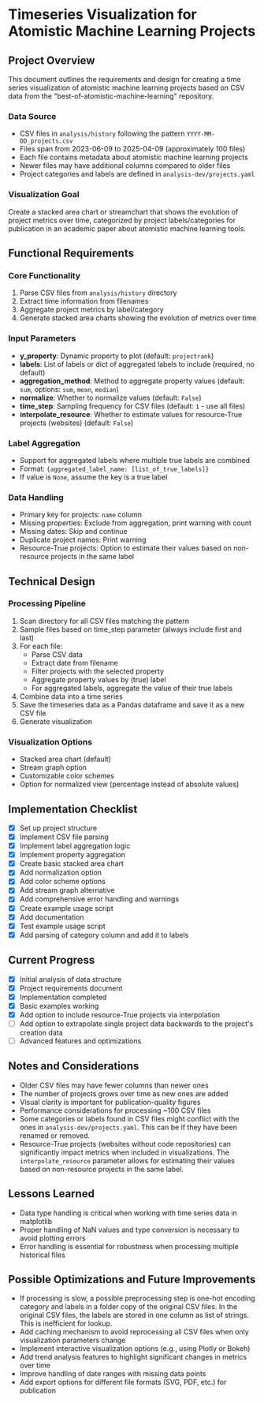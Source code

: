 # Timeseries Visualization for Atomistic Machine Learning Projects

## Project Overview

This document outlines the requirements and design for creating a time series visualization of atomistic machine learning projects based on CSV data from the "best-of-atomistic-machine-learning" repository.

### Data Source
- CSV files in `analysis/history` following the pattern `YYYY-MM-DD_projects.csv`
- Files span from 2023-06-09 to 2025-04-09 (approximately 100 files)
- Each file contains metadata about atomistic machine learning projects
- Newer files may have additional columns compared to older files
- Project categories and labels are defined in `analysis-dev/projects.yaml`

### Visualization Goal
Create a stacked area chart or streamchart that shows the evolution of project metrics over time, categorized by project labels/categories for publication in an academic paper about atomistic machine learning tools.

## Functional Requirements

### Core Functionality
1. Parse CSV files from `analysis/history` directory
2. Extract time information from filenames
3. Aggregate project metrics by label/category
4. Generate stacked area charts showing the evolution of metrics over time

### Input Parameters
- **y_property**: Dynamic property to plot (default: `projectrank`)
- **labels**: List of labels or dict of aggregated labels to include (required, no default)
- **aggregation_method**: Method to aggregate property values (default: `sum`, options: `sum`, `mean`, `median`)
- **normalize**: Whether to normalize values (default: `False`)
- **time_step**: Sampling frequency for CSV files (default: `1` - use all files)
- **interpolate_resource**: Whether to estimate values for resource-True projects (websites) (default: `False`)

### Label Aggregation
- Support for aggregated labels where multiple true labels are combined
- Format: `{aggregated_label_name: [list_of_true_labels]}`
- If value is `None`, assume the key is a true label

### Data Handling
- Primary key for projects: `name` column
- Missing properties: Exclude from aggregation, print warning with count
- Missing dates: Skip and continue
- Duplicate project names: Print warning
- Resource-True projects: Option to estimate their values based on non-resource projects in the same label

## Technical Design

### Processing Pipeline
1. Scan directory for all CSV files matching the pattern
2. Sample files based on time_step parameter (always include first and last)
3. For each file:
   - Parse CSV data
   - Extract date from filename
   - Filter projects with the selected property
   - Aggregate property values by (true) label
   - For aggregated labels, aggregate the value of their true labels
4. Combine data into a time series
5. Save the timeseries data as a Pandas dataframe and save it as a new CSV file
6. Generate visualization

### Visualization Options
- Stacked area chart (default)
- Stream graph option
- Customizable color schemes
- Option for normalized view (percentage instead of absolute values)

## Implementation Checklist

- [x] Set up project structure
- [x] Implement CSV file parsing
- [x] Implement label aggregation logic
- [x] Implement property aggregation
- [x] Create basic stacked area chart
- [x] Add normalization option
- [x] Add color scheme options
- [x] Add stream graph alternative
- [x] Add comprehensive error handling and warnings
- [x] Create example usage script
- [x] Add documentation
- [x] Test example usage script
- [x] Add parsing of category column and add it to labels

## Current Progress

- [x] Initial analysis of data structure
- [x] Project requirements document
- [x] Implementation completed
- [x] Basic examples working
- [x] Add option to include resource-True projects via interpolation
- [ ] Add option to extrapolate single project data backwards to the project's creation data
- [ ] Advanced features and optimizations

## Notes and Considerations

- Older CSV files may have fewer columns than newer ones
- The number of projects grows over time as new ones are added
- Visual clarity is important for publication-quality figures
- Performance considerations for processing ~100 CSV files
- Some categories or labels found in CSV files might conflict with the ones in
  `analysis-dev/projects.yaml`. This can be if they have been renamed or
  removed.
- Resource-True projects (websites without code repositories) can significantly impact metrics when included in visualizations. The `interpolate_resource` parameter allows for estimating their values based on non-resource projects in the same label.

## Lessons Learned

- Data type handling is critical when working with time series data in matplotlib
- Proper handling of NaN values and type conversion is necessary to avoid plotting errors
- Error handling is essential for robustness when processing multiple historical files

## Possible Optimizations and Future Improvements

- If processing is slow, a possible preprocessing step is one-hot encoding
  category and labels in a folder copy of the original CSV files. In the
  original CSV files, the labels are stored in one column as list of strings.
  This is inefficient for lookup.
- Add caching mechanism to avoid reprocessing all CSV files when only visualization parameters change
- Implement interactive visualization options (e.g., using Plotly or Bokeh)
- Add trend analysis features to highlight significant changes in metrics over time
- Improve handling of date ranges with missing data points
- Add export options for different file formats (SVG, PDF, etc.) for publication
